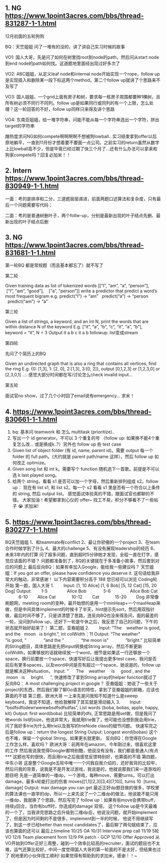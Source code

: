 ## 1. NG https://www.1point3acres.com/bbs/thread-831287-1-1.html


12月初面的五轮狗狗

BQ：天竺姐姐 问了一堆有的没的，讲了讲自己实习时候的故事

VO1: 国人大哥，先是问了如何在树里找root到node的path，然后问从start node到end node的path如何找。这道题地里面经出现过好多次了

VO2: ABC姐姐，从定义leaf node和internal node开始实现一个rope，follow up是实现插入和删除某一段下标这两个method，第二个follow up就讲了个思路来不及写了

VO3: 国人姐姐，一个grid上面有房子和树，要求每一栋房子周围都要种1棵树，且所有树必须不同行不同列。follow up是如果同行或同列的有一个上限，怎么处理？这一轮回答的不好，follow up同样只来得及讲个思路

VO4: 东南亚姐姐，给一堆字符串，问能不能从每一个字符串选出一个字符，拼出target的字符串

蹭热度求问NG如何compete啊啊啊啊不想被狗lowball...实习结束拿到offer以‍‌‍‌‍‌‌‍‌‍‍‌‍‍‍‍‌‌后原地躺平，一直到11月份才想着要不要面一点公司。之前实习的return虽然从数字上比lowball高不少，但是毕竟已经过期了快三个月了...还有什么办法可以拿来和狗家compete吗？回复必加米！！

## 2. Intern https://www.1point3acres.com/bbs/thread-830949-1-1.html

一面：考的是排序和二分，三道题层层递进，前面两题口述算法和复杂度，只有最后一个问题需要写代码；

二面：考的是普通树删叶子，两个follw-up，分别是最新出现的叶子结点先删、最新出现的叶子结点后删


## 3. NG https://www.1point3acres.com/bbs/thread-831681-1-1.html

第一轮BQ 都是常规题（而且基本都忘了）就不写了

第二轮

Given training data as list of tokenized words
[[“I”, “am”, “a”, “person”],
   [“I”, “am”, “good”],
   [“a”, “person”]]
write a predictor that predict a word’s most frequent bigram
e.g. predict(“I”) -> “am”
  predict(“a”) -> “person
  predict(“am”) -> “a”
  
第三轮

Given a list of strings, a keyword, and an int N, print the words that are within distance N of the keyword
E.g. [“it”, “a”, “b”, “c”, “it”, “a”, “b”], keyword = “it”, N = 3
Output
it
a
b
c
it
a
b
followup: list变成stream

第四轮

先问了个简历上的BQ

Given an undirected graph that is also a ring that contains all vertices, find the ring
E.g. {0: [1,3], 1: [2, 0], 2:[1,3], 3:[0, 2]}, output [0,1,2,3] or [1,2,3,0] or [2,3,0,1] ….
感觉大部分‍‌‍‌‍‌‌‍‌‍‍‌‍‍‍‍‌‌时间都在写/讨论怎么check invalid input...

第五轮

面试官no show，过了几个小时回了email说有emergency...
求米！


## 4. https://www.1point3acres.com/bbs/thread-830661-1-1.html

1. bq: 基本问 teamwork 和 怎么 multitask (prioritize)..
2. 写出一个 id generator。不可以 3 个重复的号 （follow up: 如果换不能4个重复怎么改... 或是换成k..?）另外也 follow up 些 test case
3. Given list of object folder (有 id, name, parent id)。需要 output 每一个 folder 的 full path。(大约就是 parent path/name 这样）。然后 follow up 如何改正 optimize。
4. Given song list 和 int k。需要写个 function 随机选下一首歌。前提是不可以选 k last played song。
5. 给两个 string，看看 s1 是否可以加一个字母，然后重新排列组成 s2。follow up： 现在有 list<String> s1, 和 list<string> s2。每一个 s2 看看 s1 里是否有一个符合以上条件的 string, 然后 output list<boolean>。
感觉‍‌‍‌‍‌‌‍‌‍‍‌‍‍‍‍‌‌面试体验真的不错，跟面试官也都聊的不错。
大家加油！希望都拿到心仪的 offer~
找工不易，积分不够看不了一些帖子 😭
求加米!
  
## 5. https://www.1point3acres.com/bbs/thread-830277-1-1.html
  
  BQ天竺姐姐
1、和teammate有conflict
2、最让你骄傲的一个project
3、在team合作时候学到了什么
4、最大的challenge
5、有没有展现leadership的经历
6、未来3年内的打算
问了超多问题，直到超时5分钟她才发现，全程一直在打字，感觉应该面的不错？ 问题都准备到了，BQ的关键就在于多准备小故事，然后套到对应的问题上
最后反向BQ：如果有幸加入Google，能给我一些建议吗？
天竺姐姐：If you got an offer, please have confidence you deserve it.
这句话给我非常大的触动，非常感谢！
以下内容需要积分高于 188 您已经可以浏览
Coding轮开始
第一题，国人大哥
1.        Input: [1, 10 Alice] [1, 6 Bob] [5, 12 Cat] [15, 20 Dog]
Output:        1-5                Alice Bob
             5-6                Alice Bob Cat
             6-10        Alice Cat
            10-12        Cat
            15-20        Dog
非常像刷题网，meeting room的变种，最开始想的是用一个minHeap+一个maxHeap来做，但是中间具体implement的时候卡了半天，hint提示先sort，然后用双指针做，最后时间不够了，只是讲清楚了思路，连反向BQ也没来得及问，面的最差的一轮，没问到follow up，还好下一轮是午休之后，我反思了自己的问题，下午的状态就开始好起来了！
第二题，亚裔姐姐
2.        Input: “The    weather is good, and the   moon   is bright.”,
int colWidth：11
Output: “The weather”
             “is good, “
             “and the ”
             “the moon is”
             “bright.”
比较简单的String题目，具体思路是先把input转换成String array，然后不断更新colWidth，如果够放的话就继续放一个word，细节是如果这一行还够放一个space，换行前要放一个space，快速写好后让我提出更多test case，我问是否前后有更多spaces，以及word中间是否有超过一个space，她说是的，follow up就是解决这种situation，
Input: “      The    weather     is     good , and the   moon   is     bright.     ”, 快速修改了拿到String array的helper function就过了
反向BQ： A most challenging project in google？
亚裔姐姐：她说了一些关于project的东西，然后我们聊了聊Go语言的特性，拿到了亚裔姐姐的邮箱，应该也算面的不错
第三题，欧洲大哥
一上来先是问我知不知道什么是sweep keyboard，我说不知道，他给我解释了其实就是滑动输入
3.        Input: “bsdfsdfodewrwerewbsdfsdfsdfas”, List<String> words {boba, bobas, apple, happy, kit}
Output: first word(boba)
比较简单的dfs, 正常思路是用set做，但是我问了他words list的size，他说非常大，我就用trie做了，他可能也没想到我会用trie，问了我好多trie为什么用trie以及我写的trieNode class的细节问题。 快速写完之后是follow up：return the longest String
Output: Longest word(bobas)
这个也不难，保留一个global String，如果更长就更新。
反向BQ：你觉得在Google工作怎么样，喜欢吗？
欧洲大哥：前两年在amazon，今年刚过来，很喜欢这里的工作
然后我说我觉得Googler都特别酷，他说没有没有，我们都是普通人(有点***
这题也写的很快，而且用trie之后我感觉反馈特别好，也算面的不错
第四题，中东小哥
这是整个Google五轮中唯一一个问我自我介绍的，还好我背的比较牢，然后问我的背景，说我是不是开发过游戏，我说是的，他就说那我们来一道游戏的题目吧
先是一道简单的一维dp，一个游戏，每种move，需要turns，可以打出damage，最多x轮能打出的伤害
moves[[1,1][2,3][3,4][7,10]], turns 10  [turns, damage]
Output: max damage you can get
最近正好dp题目做的很多，学校里的算法课也一直学的dp，所以一上来先说了一个二维dp的做法，他说能不能只用一维dp，我就换了个思路，然后写完了
follow up：如果有些move会携带buff，持续y回合，当你有buff时，你造成的damage 双倍，
这个follow up是今天最难的一个了，当我讲完思路之后升级到二维dp后，他说没问题，就开始implement了，但是因为时间剩的不是很多，implement到一半的时候，
他说不用继续写了，到这一步已经better ‍‌‍‌‍‌‌‍‌‍‍‌‍‍‍‍‌‌than most candidates了，最后聊了两句就结束了，应该也算面的还可以
最后上timeline
10/25 OA
10/31 Interview prep call
11/19 5轮 VO
12/6 Team placement form
12/9 PA patch - GCP
12/10 Offer Approved
从VO开始到Offer正好三周整，碰到一个效率比较高的recruiter，面试的题目也不太难，运气还算比较好，中间一度觉得国人大哥的第一轮面的不是太好，但结果也过了
祝地里的小伙伴找工顺利! 如果觉得有帮助到的求加米，感谢！！~
